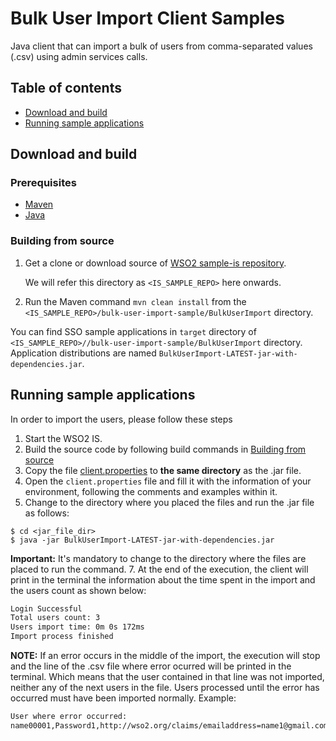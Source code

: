 # Bulk User Import Client Samples

Java client that can import a bulk of users from comma-separated values (.csv) using admin services calls.

## Table of contents

- [Download and build](#download-and-build)
- [Running sample applications](#running-sample-applications)

## Download and build

### Prerequisites

* [Maven](https://maven.apache.org/download.cgi)
* [Java](http://www.oracle.com/technetwork/java/javase/downloads)

### Building from source

1. Get a clone or download source of [WSO2 sample-is repository](https://github.com/wso2/samples-is).

   We will refer this directory as `<IS_SAMPLE_REPO>` here onwards.
2. Run the Maven command `mvn clean install` from the `<IS_SAMPLE_REPO>/bulk-user-import-sample/BulkUserImport` directory.

You can find SSO sample applications in `target` directory of `<IS_SAMPLE_REPO>//bulk-user-import-sample/BulkUserImport`
directory.
Application distributions are named `BulkUserImport-LATEST-jar-with-dependencies.jar`.

## Running sample applications
 
In order to import the users, please follow these steps 
 
1. Start the WSO2 IS. 
3. Build the source code by following build commands in [Building from source](#building-from-source)
4. Copy the file [client.properties](https://github.com/wso2/samples-is/blob/master/bulk-user-import-sample/BulkUserImport/src/main/resources/client.properties) to **the same directory** as the .jar file.
5. Open the `client.properties` file and fill it with the information of your environment, following the comments and examples within it.
6. Change to the directory where you placed the files and run the .jar file as follows:
```
$ cd <jar_file_dir>
$ java -jar BulkUserImport-LATEST-jar-with-dependencies.jar
```
**Important:** It's mandatory to change to the directory where the files are placed to run the command.
7. At the end of the execution, the client will print in the terminal the information about the time spent in the import and the users count as shown below:
```sh
Login Successful
Total users count: 3
Users import time: 0m 0s 172ms
Import process finished
```
 
**NOTE:** If an error occurs in the middle of the import, the execution will stop and the line of the .csv file where error ocurred will be printed in the terminal. Which means that the user contained in that line was not imported, neither any of the next users in the file. Users processed until the error has occurred must have been imported normally.
Example:
```sh
User where error occurred: 
name00001,Password1,http://wso2.org/claims/emailaddress=name1@gmail.com,http://wso2.org/claims/country=France
```

